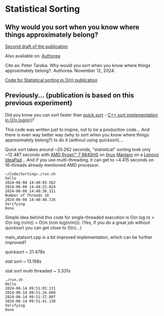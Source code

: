 # Statistical Sorting
## Why would you sort when you know where things approximately belong?

[Second draft of the publication](./sorting_publication/Sorting/sorting2.pdf)

Also available on:
[Authorea](https://doi.org/10.22541/au.173145007.70152282/v1)

Cite as: Peter Taraba. Why would you sort when you know where things approximately belong?. Authorea. November 12, 2024.

[Code for Statistical sorting in O(n) publication](./sorting_publication/)

## Previously... (publication is based on this previous experiment)

Did you know you can sort faster than [quick sort](https://en.wikipedia.org/wiki/Quicksort) - [C++ sort implementation in O(n log(n))](https://cplusplus.com/reference/algorithm/sort/)?

This code was written just to inspire, not to be a production code... And there is even way better way (why to sort when you know where things approximately belong?) to do it (without using quicksort)...

Quick sort takes around ~20.262 seconds, "statistical" sorting took only ~12.487 seconds with [AMD Ryzen™ 7 8845HS](https://www.amd.com/en/products/processors/laptop/ryzen/8000-series/amd-ryzen-7-8845hs.html) on [linux](https://kernel.org/) [Manjaro](https://manjaro.org/) on a [Lenovo](https://www.lenovo.com/) [IdeaPad](https://www.lenovo.com/us/en/c/laptops/ideapad/)... And if you use multi-threading, it can get to ~4.415 seconds on 16-threads already mentioned AMD processor.

```
~/Code/Sorting>./run.sh
hello
2024-06-08 14:48:03.562
2024-06-08 14:48:23.824
2024-06-08 14:48:36.311
Number of Threads 16
2024-06-08 14:48:40.726
Verifying
Done
```


Simple idea behind this code for single-threaded execution is O(n log n) > O(n log (n/m)) = O(m (n/m log(n/m))). (Yes, if you do a great job without quicksort you can get close to O(n)...)

main_statsort.cpp is a bit improved implementation, which can be further improved?

quicksort ~ 21.478s

stat sort ~ 13.198s

stat sort multi threaded ~ 3.331s

```
./run.sh
Hello
2024-06-14 09:51:03.131
2024-06-14 09:51:24.609
2024-06-14 09:51:37.807
2024-06-14 09:51:41.138
Verifying
Done
```
